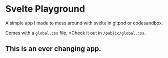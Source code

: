 # Svelte Playground

A simple app I made to mess around with svelte in gitpod or codesandbox.

Comes with a `global.css` file. \*Check it out in `/public/global.css`.

## This is an ever changing app.

